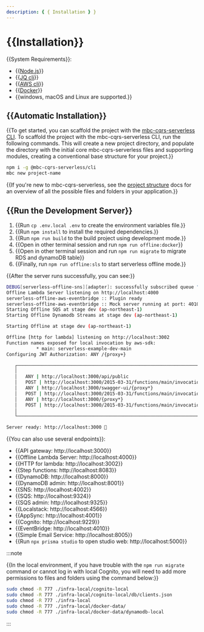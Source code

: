 ```yaml
---
description: { { Installation } }
---
```


# {{Installation}}

{{System Requirements}}:

- {{[Node.js](https://nodejs.org/en/download/package-manager)}}
- {{[JQ cli](https://jqlang.github.io/jq/download/)}}
- {{[AWS cli](https://docs.aws.amazon.com/cli/latest/userguide/getting-started-install.html)}}
- {{[Docker](https://docs.docker.com/engine/install/)}}
- {{windows, macOS and Linux are supported.}}

## {{Automatic Installation}}

{{To get started, you can scaffold the project with the [mbc-cqrs-serverless CLI](./cli.md). To scaffold the project with the mbc-cqrs-serverless CLI, run the following commands. This will create a new project directory, and populate the directory with the initial core mbc-cqrs-serverless files and supporting modules, creating a conventional base structure for your project.}}

```bash
npm i -g @mbc-cqrs-serverless/cli
mbc new project-name
```

{{If you're new to mbc-cqrs-serverless, see the [project structure](./project-structure.md) docs for an overview of all the possible files and folders in your application.}}

## {{Run the Development Server}}

1. {{Run `cp .env.local .env` to create the environment variables file.}}
2. {{Run `npm install` to install the required dependencies.}}
3. {{Run `npm run build` to the build project using development mode.}}
4. {{Open in other terminal session and run `npm run offline:docker`}}
5. {{Open in other terminal session and run `npm run migrate` to migrate RDS and dynamoDB table}}
6. {{Finally, run `npm run offline:sls` to start serverless offline mode.}}

{{After the server runs successfully, you can see:}}

```bash
DEBUG[serverless-offline-sns][adapter]: successfully subscribed queue "http://localhost:9324/101010101010/notification-queue" to topic: "arn:aws:sns:ap-northeast-1:101010101010:MySnsTopic"
Offline Lambda Server listening on http://localhost:4000
serverless-offline-aws-eventbridge :: Plugin ready
serverless-offline-aws-eventbridge :: Mock server running at port: 4010
Starting Offline SQS at stage dev (ap-northeast-1)
Starting Offline Dynamodb Streams at stage dev (ap-northeast-1)

Starting Offline at stage dev (ap-northeast-1)

Offline [http for lambda] listening on http://localhost:3002
Function names exposed for local invocation by aws-sdk:
           * main: serverless-example-dev-main
Configuring JWT Authorization: ANY /{proxy+}

   ┌────────────────────────────────────────────────────────────────────────┐
   │                                                                        │
   │   ANY | http://localhost:3000/api/public                               │
   │   POST | http://localhost:3000/2015-03-31/functions/main/invocations   │
   │   ANY | http://localhost:3000/swagger-ui/{proxy*}                      │
   │   POST | http://localhost:3000/2015-03-31/functions/main/invocations   │
   │   ANY | http://localhost:3000/{proxy*}                                 │
   │   POST | http://localhost:3000/2015-03-31/functions/main/invocations   │
   │                                                                        │
   └────────────────────────────────────────────────────────────────────────┘

Server ready: http://localhost:3000 🚀
```

{{You can also use several endpoints}}:

- {{API gateway: http://localhost:3000}}
- {{Offline Lambda Server: http://localhost:4000}}
- {{HTTP for lambda: http://localhost:3002}}
- {{Step functions: http://localhost:8083}}
- {{DynamoDB: http://localhost:8000}}
- {{DynamoDB admin: http://localhost:8001}}
- {{SNS: http://localhost:4002}}
- {{SQS: http://localhost:9324}}
- {{SQS admin: http://localhost:9325}}
- {{Localstack: http://localhost:4566}}
- {{AppSync: http://localhost:4001}}
- {{Cognito: http://localhost:9229}}
- {{EventBridge: http://localhost:4010}}
- {{Simple Email Service: http://localhost:8005}}
- {{Run `npx prisma studio` to open studio web: http://localhost:5000}}

:::note

{{In the local environment, if you have trouble with the `npm run migrate` command or cannot log in with local Cognito, you will need to add more permissions to files and folders using the command below:}}

```bash
sudo chmod -R 777 ./infra-local/cognito-local
sudo chmod -R 777 ./infra-local/cognito-local/db/clients.json
sudo chmod -R 777 ./infra-local
sudo chmod -R 777 ./infra-local/docker-data/
sudo chmod -R 777 ./infra-local/docker-data/dynamodb-local
```

:::
